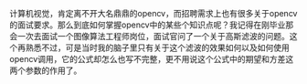 计算机视觉，肯定离不开大名鼎鼎的opencv，而招聘需求上也有很多关于opencv的面试要求。那么到底如何掌握opencv中的某些个知识点呢？我记得在刚毕业那会一次去面试一个图像算法工程师岗位，面试官问了一个关于高斯滤波的问题。这个再熟悉不过，可是当时我的脑子里只有关于这个滤波的效果如何以及如何使用opencv调用，它的公式却怎么也写不完整，更不用说这个公式中的期望和方差这两个参数的作用了。

















